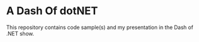 # A Dash Of dotNET

This repository contains code sample(s) and my presentation in the Dash of .NET show.
